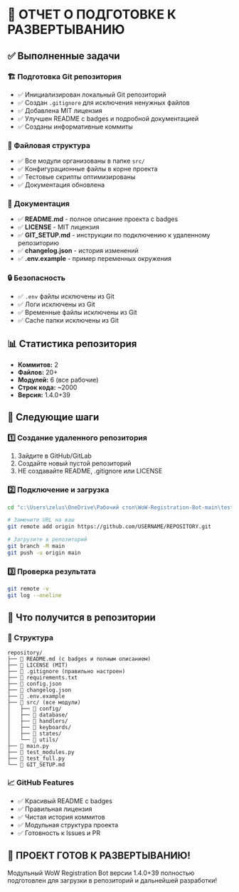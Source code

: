 # 🚀 ОТЧЕТ О ПОДГОТОВКЕ К РАЗВЕРТЫВАНИЮ

## ✅ Выполненные задачи

### 🏗️ Подготовка Git репозитория
- ✅ Инициализирован локальный Git репозиторий
- ✅ Создан `.gitignore` для исключения ненужных файлов  
- ✅ Добавлена MIT лицензия
- ✅ Улучшен README с badges и подробной документацией
- ✅ Созданы информативные коммиты

### 📁 Файловая структура
- ✅ Все модули организованы в папке `src/`
- ✅ Конфигурационные файлы в корне проекта
- ✅ Тестовые скрипты оптимизированы
- ✅ Документация обновлена

### 📝 Документация
- ✅ **README.md** - полное описание проекта с badges
- ✅ **LICENSE** - MIT лицензия
- ✅ **GIT_SETUP.md** - инструкции по подключению к удаленному репозиторию
- ✅ **changelog.json** - история изменений
- ✅ **.env.example** - пример переменных окружения

### 🔒 Безопасность
- ✅ `.env` файлы исключены из Git
- ✅ Логи исключены из Git
- ✅ Временные файлы исключены из Git
- ✅ Cache папки исключены из Git

## 📊 Статистика репозитория

- **Коммитов:** 2
- **Файлов:** 20+
- **Модулей:** 6 (все рабочие)
- **Строк кода:** ~2000
- **Версия:** 1.4.0+39

## 🎯 Следующие шаги

### 1️⃣ Создание удаленного репозитория
1. Зайдите в GitHub/GitLab
2. Создайте новый пустой репозиторий
3. НЕ создавайте README, .gitignore или LICENSE

### 2️⃣ Подключение и загрузка
```bash
cd "c:\Users\zelus\OneDrive\Рабочий стол\WoW-Registration-Bot-main\test_build"

# Замените URL на ваш
git remote add origin https://github.com/USERNAME/REPOSITORY.git

# Загрузите в репозиторий
git branch -M main
git push -u origin main
```

### 3️⃣ Проверка результата
```bash
git remote -v
git log --oneline
```

## 🌟 Что получится в репозитории

### 📂 Структура
```
repository/
├── 📄 README.md (с badges и полным описанием)
├── 📄 LICENSE (MIT)
├── 📄 .gitignore (правильно настроен)
├── 📄 requirements.txt
├── 📄 config.json
├── 📄 changelog.json
├── 📄 .env.example
├── 📁 src/ (все модули)
│   ├── 📁 config/
│   ├── 📁 database/
│   ├── 📁 handlers/
│   ├── 📁 keyboards/
│   ├── 📁 states/
│   └── 📁 utils/
├── 📄 main.py
├── 📄 test_modules.py
├── 📄 test_full.py
└── 📄 GIT_SETUP.md
```

### 📈 GitHub Features
- ✅ Красивый README с badges
- ✅ Правильная лицензия
- ✅ Чистая история коммитов
- ✅ Модульная структура проекта
- ✅ Готовность к Issues и PR

## 🎉 ПРОЕКТ ГОТОВ К РАЗВЕРТЫВАНИЮ!

Модульный WoW Registration Bot версии 1.4.0+39 полностью подготовлен для загрузки в репозиторий и дальнейшей разработки!